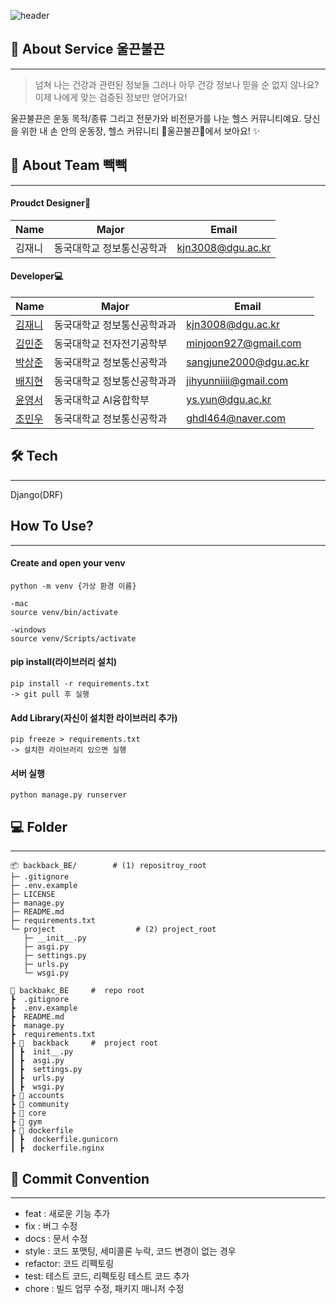 
![header](https://capsule-render.vercel.app/api?type=waving&color=auto&height=300&section=header&text=울끈불끈&fontSize=90&animation=fadeIn&fontAlignY=38&desc=당신을%20위한%20내%20손%20안의%20운동장,%20헬스%20커뮤니티%20"울끈불끈"&descAlignY=58&descAlign=62)

## 🌠  About Service 울끈불끈
***
> 넘쳐 나는 건강과 관련된 정보들
> 그러나 아무 건강 정보나 믿을 순 없지 않나요?
> 이제 나에게 맞는 검증된 정보만 얻어가요!


울끈불끈은 운동 목적/종류 그리고 전문가와 비전문가를 나눈 헬스 커뮤니티예요.
당신을 위한 내 손 안의 운동장, 헬스 커뮤니티 🎁울끈불끈🎁에서 보아요! ✨


## 👋 About Team 빽빽
***

#### Proudct Designer🎨
| Name                                         | Major           | Email                |
| -------------------------------------------- | --------------  | -------------------- |
| 김재니   | 동국대학교 정보통신공학과  | kjn3008@dgu.ac.kr |

#### Developer💻
| Name                                         | Major            | Email                |
| -------------------------------------------- | --------------  | ----------------------- |
| [김재니](https://github.com/kmjenny)   | 동국대학교 정보통신공학과과  | kjn3008@dgu.ac.kr |
| [김민준](https://github.com/samdolls) | 동국대학교 전자전기공학부     | minjoon927@gmail.com |
| [박상준](https://github.com/tkdwns414) | 동국대학교 정보통신공학과   | sangjune2000@dgu.ac.kr |
| [배지현](https://github.com/jihyunniiii) | 동국대학교 정보통신공학과과    | jihyunniiii@gmail.com |
| [윤영서](https://github.com/0seoYun) | 동국대학교 AI융합학부    | ys.yun@dgu.ac.kr |
| [조민우](https://github.com/minwoo0419) | 동국대학교 정보통신공학과   | ghdl464@naver.com |




## 🛠️ Tech
***
Django(DRF)

## How To Use?
***
#### Create and open your venv
```
python -m venv {가상 환경 이름}

-mac
source venv/bin/activate

-windows
source venv/Scripts/activate
```


#### pip install(라이브러리 설치)
```
pip install -r requirements.txt
-> git pull 후 실행
```

#### Add Library(자신이 설치한 라이브러리 추가)
```
pip freeze > requirements.txt
-> 설치한 라이브러리 있으면 실행
```

#### 서버 실행
```
python manage.py runserver
```

## 💻 Folder
***
```
📦 backback_BE/        # (1) repositroy_root	
├─ .gitignore
├─ .env.example
├─ LICENSE
├─ manage.py
├─ README.md
├─ requirements.txt
└─ project			        # (2) project_root
   ├─ __init__.py
   ├─ asgi.py
   ├─ settings.py
   ├─ urls.py
   └─ wsgi.py
```
```
📂 backbakc_BE     #  repo root
┣  .gitignore
┣  .env.example
┣  README.md
┣  manage.py
┣  requirements.txt
┣ 📂  backback     #  project root
┃ ┣  init__.py
┃ ┣  asgi.py
┃ ┣  settings.py
┃ ┣  urls.py
┃ ┣  wsgi.py
┣ 📂 accounts
┣ 📂 community
┣ 📂 core
┣ 📂 gym
┣ 📂 dockerfile
┃ ┣  dockerfile.gunicorn
┃ ┣  dockerfile.nginx
```

## 🎯 Commit Convention
***
-   feat : 새로운 기능 추가
-   fix : 버그 수정
-   docs : 문서 수정
-   style : 코드 포맷팅, 세미콜론 누락, 코드 변경이 없는 경우
-   refactor: 코드 리펙토링
-   test: 테스트 코드, 리펙토링 테스트 코드 추가
-   chore : 빌드 업무 수정, 패키지 매니저 수정





